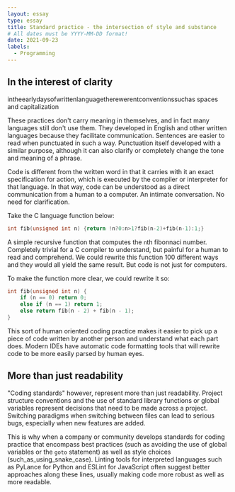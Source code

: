 ```yaml
---
layout: essay
type: essay
title: Standard practice - the intersection of style and substance
# All dates must be YYYY-MM-DD format!
date: 2021-09-23
labels:
  - Programming
---
```


## In the interest of clarity

intheearlydaysofwrittenlanguagetherewerentconventionssuchas spaces and capitalization

These practices don't carry meaning in themselves, and in fact many languages still don't use them. They developed in English and other written languages because they facilitate communication. Sentences are easier to read when punctuated in such a way. Punctuation itself developed with a similar purpose, although it can also clarify or completely change the tone and meaning of a phrase.

Code is different from the written word in that it carries with it an exact specification for action, which is executed by the compiler or interpreter for that language. In that way, code can be understood as a direct communication from a human to a computer. An intimate conversation. No need for clarification.

Take the C language function below:
```c
int fib(unsigned int n) {return !n?0:n>1?fib(n-2)+fib(n-1):1;}
```
A simple recursive function that computes the `n`th fibonnaci number. Completely trivial for a C compiler to understand, but painful for a human to read and comprehend. We could rewrite this function 100 different ways and they would all yield the same result. But code is not just for computers.

To make the function more clear, we could rewrite it so:
```c
int fib(unsigned int n) {
    if (n == 0) return 0;
    else if (n == 1) return 1;
    else return fib(n - 2) + fib(n - 1);
}
```

This sort of human oriented coding practice makes it easier to pick up a piece of code written by another person and understand what each part does. Modern IDEs have automatic code formatting tools that will rewrite code to be more easily parsed by human eyes.

## More than just readability

"Coding standards" however, represent more than just readability. Project structure conventions and the use of standard library functions or global variables represent decisions that need to be made across a project. Switching paradigms when switching between files can lead to serious bugs, especially when new features are added.

This is why when a company or community develops standards for coding practice that encompass best practices (such as avoiding the use of global variables or the `goto` statement) as well as style choices (such_as_using_snake_case). Linting tools for interpreted languages such as PyLance for Python and ESLint for JavaScript often suggest better approaches along these lines, usually making code more robust as well as more readable.